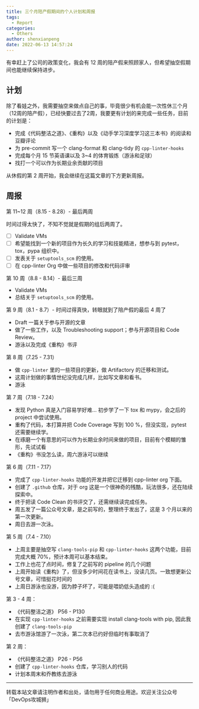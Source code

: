 ```yaml
---
title: 三个月陪产假期间的个人计划和周报
tags:
  - Report
categories:
  - Others
author: shenxianpeng
date: 2022-06-13 14:57:24
---
```


有幸赶上了公司的政策变化，我会有 12 周的陪产假来照顾家人，但希望抽空假期间也能继续保持进步。

## 计划

除了看娃之外，我需要抽空来做点自己的事，毕竟很少有机会能一次性休三个月（12周的陪产假），已经快要过去了2周，我要更有计划的来完成一些任务，目前的计划是：

- 完成《代码整洁之道》、《重构》以及《动手学习深度学习这三本书》的阅读和豆瓣评论
- 为 pre-commit 写一个 clang-format 和 clang-tidy 的 `cpp-linter-hooks`
- 完成每个月 15 节英语课以及 3~4 的体育锻炼（游泳和足球）
- 找打一个可以作为长期业余贡献的项目

从休假的第 2 周开始，我会继续在这篇文章的下方更新周报。

## 周报

第 11~12 周（8.15 - 8.28）- 最后两周

时间过得太快了，不知不觉就是假期的组后两周了。

- [ ] Validate VMs
- [ ] 希望能找到一个新的项目作为长久的学习和技能精进，想参与到 pytest，tox，pypa 组织中。
- [ ] 发表关于 `setuptools_scm` 的使用。
- [ ] 在 cpp-linter Org 中做一些项目的修改和代码评审

第 10 周（8.8 - 8.14）- 最后三周

- Validate VMs
- 总结关于 `setuptools_scm` 的使用。

第 9 周（8.1 - 8.7）- 时间过得真快，转眼就到了陪产假的最后 4 周了

- Draft 一篇关于参与开源的文章
- 做了一些工作，以及 Troubleshooting support；参与开源项目和 Code Review。
- 游泳以及完成《重构》书评

第 8 周（7.25 - 7.31）

- 做 `cpp-linter` 里的一些项目的更新，做 Artifactory 的迁移和测试。
- 这周计划做的事情世纪没完成几样，比如写文章和看书。
- 游泳

第 7 周（7.18 - 7.24）

- 发现 Python 真是入门容易学好难... 初步学了一下 tox 和 mypy，会之后的 project 中尝试使用。
- 重构了代码，本打算并把 Code Coverage 写到 100 %，但没实现，pytest 还需要继续学。
- 在琢磨一个有意思的可以作为长期业余时间来做的项目，目前有个模糊的雏形，先试试看
- 《重构》书没怎么读，周六游泳可以继续

第 6 周（7.11 - 7.17）

- 完成了 `cpp-linter-hooks` 功能的开发并把它迁移到 cpp-linter org 下面。
- 创建了 `.github` 仓库，对于 org 这是一个很神奇的残酷，玩法很多，还在陆续探索中。
- 终于把读 Code Clean 的书评交了，还需继续读完成任务。
- 周五发了一篇公众号文章，是之前写的，整理终于发出了，这是 3 个月以来的第一次更新。
- 周日去游一次泳。

第 5 周（7.4 - 7.10）

- 上周主要是抽空写 `clang-tools-pip` 和 `cpp-linter-hooks` 这两个功能，目前完成大概 70%，预计本周可以基本结束。
- 工作上也花了点时间，修复了之前写的 pipeline 的几个问题
- 上周开始读《重构》了，但没多少时间花在读书上，没读几页。一致想更新公号文章，可惜挺花时间的
- 上周日游泳也没游，因为脖子坏了，可能是喂奶低头造成的 :(

第 3 - 4 周：

- 《代码整洁之道》 P56 - P130
- 在实现 `cpp-linter-hooks` 之前需要实现 install clang-tools with pip, 因此我创建了 `clang-tools-pip`
- 去市游泳馆游了一次泳，第二次本已约好但临时有事取消了

第 2 周：

- 《代码整洁之道》 P26 - P56
- 创建了 `cpp-linter-hooks` 仓库，学习别人的代码
- 计划本周末和乔教练去游泳

---

转载本站文章请注明作者和出处，请勿用于任何商业用途。欢迎关注公众号「DevOps攻城狮」
